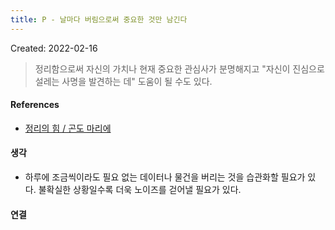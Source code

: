 ```yaml
---
title: P - 날마다 버림으로써 중요한 것만 남긴다
---
```


Created: 2022-02-16

>정리함으로써 자신의 가치나 현재 중요한 관심사가 분명해지고 "자신이 진심으로 설레는 사명을 발견하는 데" 도움이 될 수도 있다.  

#### References
- [정리의 힘 / 곤도 마리에](https://slowdive14.tistory.com/1299583)

#### 생각
- 하루에 조금씩이라도 필요 없는 데이터나 물건을 버리는 것을 습관화할 필요가 있다. 불확실한 상황일수록 더욱 노이즈를 걷어낼 필요가 있다.

#### 연결
